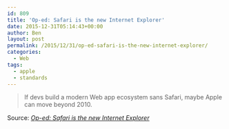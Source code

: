 ```yaml
---
id: 809
title: 'Op-ed: Safari is the new Internet Explorer'
date: 2015-12-31T05:14:43+00:00
author: Ben
layout: post
permalink: /2015/12/31/op-ed-safari-is-the-new-internet-explorer/
categories:
  - Web
tags:
  - apple
  - standards
---
```

> If devs build a modern Web app ecosystem sans Safari, maybe Apple can move beyond 2010.

Source: _[Op-ed: Safari is the new Internet Explorer](http://arstechnica.com/information-technology/2015/06/op-ed-safari-is-the-new-internet-explorer/)_